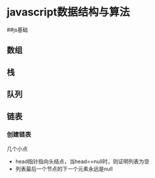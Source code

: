 # javascript数据结构与算法
##js基础

## 数组

## 栈 

## 队列

## 链表
### 创建链表

几个小点
+ head指针指向头结点，当head==null时，则证明列表为空
+ 列表最后一个节点的下一个元素永远是null 